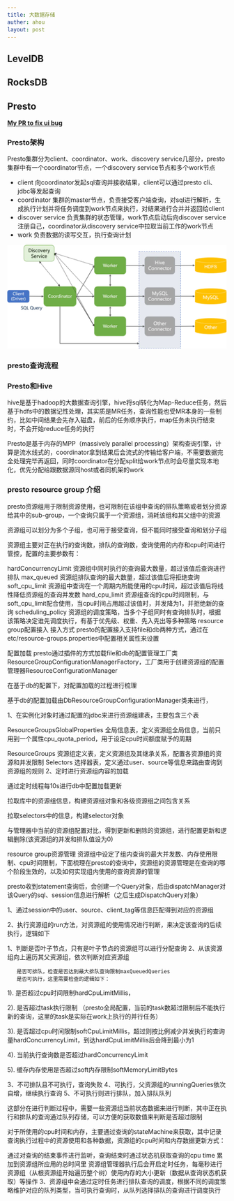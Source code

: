 ```yaml
---
title: 大数据存储
auther: ahou
layout: post
---
```


## LevelDB

## RocksDB

## Presto
**[My PR to fix ui bug](https://github.com/prestodb/presto/pull/17329)**

### Presto架构

Presto集群分为client、coordinator、work、discovery service几部分，presto集群中有一个coordinator节点，一个discovery service节点和多个work节点  
- client
向coordinator发起sql查询并接收结果，client可以通过presto cli、jdbc等发起查询  
- coordinator
集群的master节点，负责接受客户端查询，对sql进行解析，生成执行计划并将任务调度到work节点来执行，对结果进行合并并返回给client  
- discover service
负责集群的状态管理，work节点启动后向discover service注册自己，coordinator从discovery service中拉取当前工作的work节点  
- work
负责数据的读写交互，执行查询计划  

![enter description here](./images/1658386935479.png)

### presto查询流程


### Presto和Hive
hive是基于hadoop的大数据查询引擎，hive将sql转化为Map-Reduce任务，然后基于hdfs中的数据记性处理，其实质是MR任务，查询性能也受MR本身的一些制约，比如中间结果会先存入磁盘，前后的任务顺序执行，map任务未执行结束时，不会开始reduce任务的执行  

Presto是基于内存的MPP（massively parallel processing）架构查询引擎，计算是流水线式的，coordinator拿到结果后会流式的传输给客户端，不需要数据完全处理完毕再返回，同时coordinator在分配split给work节点时会尽量实现本地化，优先分配给跟数据源同host或者同机架的work  

### presto resource group 介绍
presto资源组用于限制资源使用，也可限制在该组中查询的排队策略或者划分资源给其中的sub-group，一个查询只属于一个资源组，消耗该组和其父组中的资源

资源组可以划分为多个子组，也可用于接受查询，但不能同时接受查询和划分子组

资源组主要对正在执行的查询数，排队的查询数，查询使用的内存和cpu时间进行管控，配置的主要参数有：

hardConcurrencyLimit  资源组中同时执行的查询最大数量，超过该值后查询进行排队
max_queued  资源组排队查询的最大数量，超过该值后将拒绝查询
soft_cpu_limit 资源组中查询在一个周期内所能使用的cpu时间，超过该值后将线性降低资源组的查询并发数
hard_cpu_limit  资源组查询的cpu时间限制，与soft_cpu_limit配合使用，当cpu时间占用超过该值时，并发降为1，并拒绝新的查询
scheduling_policy 资源组的调度策略，当多个子组同时有查询排队时，根据该策略决定谁先调度执行，有基于优先级、权重、先入先出等多种策略
resource group配置接入
接入方式
presto的配置接入支持file和db两种方式，通过在etc/resource-groups.properties中配置相关属性来设置

配置加载
presto通过插件的方式加载file和db的配置管理工厂类ResourceGroupConfigurationManagerFactory，工厂类用于创建资源组的配置管理器ResourceConfigurationManager

在基于db的配置下，对配置加载的过程进行梳理

基于db的配置加载由DbResourceGroupConfigurationManager类来进行，

1、在实例化对象时通过配置的jdbc来进行资源组建表，主要包含三个表

ResourceGroupsGlobalProperties  全局信息表，定义资源组全局信息，当前只用到一个属性cpu_quota_period，用于设定cpu时间额度赋予的周期

ResourceGroups 资源组定义表，定义资源组及其继承关系，配置各资源组的资源和并发限制
Selectors  选择器表，定义通过user、source等信息来路由查询到资源组的规则
2、定时进行资源组内容的加载

通过定时线程每10s进行db中配置加载更新

拉取库中的资源组信息，构建资源组对象和各级资源组之间包含关系

拉取selectors中的信息，构建selector对象

与管理器中当前的资源组配置对比，得到更新和删除的资源组，进行配置更新和逻辑删除(该资源组的并发和排队值设为0)

resource group资源管理
资源组中设定了组内查询的最大并发数、内存使用限制、cpu时间限制，下面梳理在presto的查询中，资源组的资源管理是在查询的哪个阶段生效的，以及如何实现组内使用的查询资源的管理

presto收到statement查询后，会创建一个Query对象，后由dispatchManager对该Query的sql、session信息进行解析（之后生成DispatchQuery对象）

1、通过session中的user、source、client_tag等信息匹配得到对应的资源组

2、执行资源组的run方法，对资源组的使用情况进行判断，来决定该查询的后续执行，逻辑如下

1、判断是否叶子节点，只有是叶子节点的资源组可以进行分配查询
2、从该资源组向上遍历其父资源组，依次判断对应资源组

       是否可排队，检查是否达到最大排队查询限制maxQueuedQueries
       是否可执行，这里需要检查的逻辑如下：

1). 是否超过cpu时间限制hardCpuLimitMillis，

2). 是否超过task执行限制  （presto全局配置，当前的task数超过限制后不能执行新的查询，这里的task是实际在work上执行的并行任务）

3). 是否超过cpu时间限制softCpuLimitMillis，超过则按比例减少并发执行的查询量hardConcurrencyLimit，到达hardCpuLimitMillis后会降到最小为1

4). 当前执行查询数是否超过hardConcurrencyLimit

5). 缓存内存使用是否超过soft内存限制softMemoryLimitBytes

3、不可排队且不可执行，查询失败
4、可执行，父资源组的runningQueries依次自增，继续执行查询
5、不可执行则进行排队，加入排队队列

这部分在进行判断过程中，需要一些资源组当前状态数据来进行判断，其中正在执行和排队的查询通过队列存储，可以方便的获取数值来判断是否超过限制

对于所使用的cpu时间和内存，主要通过查询的stateMachine来获取，其中记录查询执行过程中的资源使用和各种数据，资源组的cpu时间和内存数据更新方式：

通过对查询的结束事件进行监听，查询结束时通过状态机获取查询的cpu time 累加到资源组所应用的总时间里
资源组管理器执行后会开启定时任务，每毫秒进行资源组（从根资源组开始遍历整个树）使用内存的大小更新（数据从查询状态机获取）等操作
3、资源组中会通过定时任务进行排队查询的调度，根据不同的调度策略维护对应的队列类型，当可执行查询时，从队列选择排队的查询进行调度执行